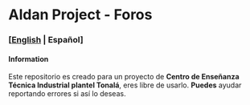 # Aldan Project - Foros

### [[English](README.md) | Español]

#### Information
Este repositorio es creado para un proyecto de **Centro de Enseñanza Técnica Industrial plantel Tonalá**, eres libre de usarlo. **Puedes** ayudar reportando errores si así lo deseas.
